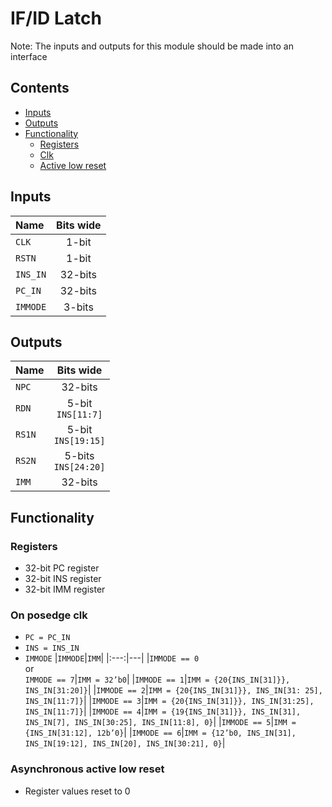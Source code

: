 # IF/ID Latch #
Note: The inputs and outputs for this module should be made into an interface

## Contents
* [Inputs](#inputs)
* [Outputs](#outputs)
* [Functionality](#functionality)
  * [Registers](#registers)
  * [Clk](#on-posedge-clk)
  * [Active low reset](#asynchronous-active-low-reset)

## Inputs
|Name|Bits wide|
|:---|:---:|
|```CLK```|1-bit|
|```RSTN```|1-bit| 
|```INS_IN```|32-bits| 
|```PC_IN```|32-bits|
|```IMMODE```|3-bits|

## Outputs
|Name|Bits wide|
|:---|:---:|
|```NPC```|32-bits|
|```RDN```|5-bit <br /> ```INS[11:7]```|
|```RS1N```|5-bit <br /> ```INS[19:15]```|
|```RS2N```|5-bits <br /> ```INS[24:20]```|
|```IMM```|32-bits|

## Functionality
### Registers
  - 32-bit PC register
  - 32-bit INS register
  - 32-bit IMM register
### On posedge clk
  - ```PC = PC_IN```
  - ```INS = INS_IN```
  - ```IMMODE```
    |```IMMODE```|```IMM```|
    |:---:|---|
    |```IMMODE == 0``` <br /> or <br /> ```IMMODE == 7```|```IMM = 32’b0```|
    |```IMMODE == 1```|```IMM = {20{INS_IN[31]}}, INS_IN[31:20]}```|
    |```IMMODE == 2```|```IMM = {20{INS_IN[31]}}, INS_IN[31: 25], INS_IN[11:7]}```|
    |```IMMODE == 3```|```IMM = {20{INS_IN[31]}}, INS_IN[31:25], INS_IN[11:7]}```|
    |```IMMODE == 4```|```IMM = {19{INS_IN[31]}}, INS_IN[31], INS_IN[7], INS_IN[30:25], INS_IN[11:8], 0}```|
    |```IMMODE == 5```|```IMM = {INS_IN[31:12], 12b’0}```|
    |```IMMODE == 6```|```IMM = {12’b0, INS_IN[31], INS_IN[19:12], INS_IN[20], INS_IN[30:21], 0}```|
### Asynchronous active low reset
  - Register values reset to 0
